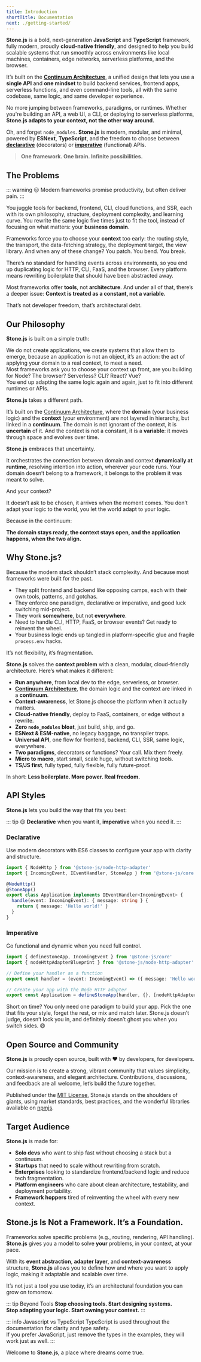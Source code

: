 ```yaml
---
title: Introduction
shortTitle: Documentation
next: ./getting-started/
---
```


**Stone.js** is a bold, next-generation **JavaScript** and **TypeScript** framework, fully modern, proudly **cloud-native friendly**, and designed to help you build scalable systems that run smoothly across environments like local machines, containers, edge networks, serverless platforms, and the browser.

It’s built on the [**Continuum Architecture**](./architecture/continuum.md), a unified design that lets you use a **single API** and **one mindset** to build backend services, frontend apps, serverless functions, and even command-line tools, all with the same codebase, same logic, and same developer experience.

No more jumping between frameworks, paradigms, or runtimes. Whether you're building an API, a web UI, a CLI, 
or deploying to serverless platforms, ****Stone.js** adapts to your context, not the other way around.**

Oh, and forget `node_modules`. **Stone.js** is modern, modular, and minimal, powered by **ESNext**, **TypeScript**, and the freedom to choose between [**declarative**](./architecture/paradigms.md#declarative-api) (decorators) or [**imperative**](./architecture/paradigms.md#imperative-api) (functional) APIs.

> **One framework. One brain. Infinite possibilities.**

## The Problems

::: warning 😔
Modern frameworks promise productivity, but often deliver pain.
:::

You juggle tools for backend, frontend, CLI, cloud functions, and SSR, each with its own philosophy, structure, deployment complexity, and learning curve. You rewrite the same logic five times just to fit the tool, instead of focusing on what matters: your **business domain**.

Frameworks force you to choose your **context** too early: the routing style, the transport, the data-fetching strategy, the deployment target, the view library. And when any of these change? You patch. You bend. You break.

There’s no standard for handling events across environments, so you end up duplicating logic for HTTP, CLI, FaaS, and the browser. Every platform means rewriting boilerplate that should have been abstracted away.

Most frameworks offer **tools**, not **architecture**.
And under all of that, there’s a deeper issue:
**Context is treated as a constant, not a variable.**

That’s not developer freedom, that’s architectural debt.

## Our Philosophy

**Stone.js** is built on a simple truth:

We do not create applications, 
we create systems that allow them to emerge,
because an application is not an object, it’s an action: the act of applying your domain to a real context, to meet a need.  
Most frameworks ask you to choose your context up front, are you building for Node? The browser? Serverless? CLI? React? Vue?  
You end up adapting the same logic again and again, just to fit into different runtimes or APIs.

**Stone.js** takes a different path.

It’s built on the [Continuum Architecture](./architecture/continuum.md), 
where the **domain** (your business logic) and the **context** (your environment) are not layered in hierarchy, but linked in a **continuum**.
The domain is not ignorant of the context, it is **uncertain** of it. 
And the context is not a constant, it is a **variable**: it moves through space and evolves over time.

**Stone.js** embraces that uncertainty.

It orchestrates the connection between domain and context **dynamically at runtime**, resolving intention into action, wherever your code runs.
Your domain doesn’t belong to a framework, it belongs to the problem it was meant to solve.

And your context?

It doesn’t ask to be chosen, it arrives when the moment comes. 
You don’t adapt your logic to the world, you let the world adapt to your logic.

Because in the continuum: 

**The domain stays ready, the context stays open, and the application happens, when the two align.**

## Why Stone.js?

Because the modern stack shouldn’t stack complexity.
And because most frameworks were built for the past.

- They split frontend and backend like opposing camps, each with their own tools, patterns, and gotchas.
- They enforce one paradigm, declarative or imperative, and good luck switching mid-project.
- They work **somewhere**, but not **everywhere**.
- Need to handle CLI, HTTP, FaaS, or browser events? Get ready to reinvent the wheel.
- Your business logic ends up tangled in platform-specific glue and fragile `process.env` hacks.

It’s not flexibility, it’s fragmentation.

**Stone.js** solves the **context problem** with a clean, modular, cloud-friendly architecture. Here’s what makes it different:

- **Run anywhere**, from local dev to the edge, serverless, or browser.
- [**Continuum Architecture**](./architecture/continuum.md), the domain logic and the context are linked in a **continuum**.
- **Context-awareness**, let Stone.js choose the platform when it actually matters.
- **Cloud-native friendly**, deploy to FaaS, containers, or edge without a rewrite.
- **Zero `node_modules` bloat**, just build, ship, and go.
- **ESNext & ESM-native**, no legacy baggage, no transpiler traps.
- **Universal API**, one flow for frontend, backend, CLI, SSR, same logic, everywhere.
- **Two paradigms**, decorators or functions? Your call. Mix them freely.
- **Micro to macro**, start small, scale huge, without switching tools.
- **TS/JS first**, fully typed, fully flexible, fully future-proof.

In short: **Less boilerplate. More power. Real freedom.**

## API Styles

**Stone.js** lets you build the way that fits you best:

::: tip 😌
**Declarative** when you want it, **imperative** when you need it.
:::

### **Declarative**

Use modern decorators with ES6 classes to configure your app with clarity and structure.

```ts
import { NodeHttp } from '@stone-js/node-http-adapter'
import { IncomingEvent, IEventHandler, StoneApp } from '@stone-js/core'

@NodeHttp()
@StoneApp()
export class Application implements IEventHandler<IncomingEvent> {
  handle(event: IncomingEvent): { message: string } {
    return { message: 'Hello world!' }
  }
}
```

### **Imperative**

Go functional and dynamic when you need full control.

```ts
import { defineStoneApp, IncomingEvent } from '@stone-js/core'
import { nodeHttpAdapterBlueprint } from '@stone-js/node-http-adapter'

// Define your handler as a function
export const handler = (event: IncomingEvent) => ({ message: 'Hello world!' })

// Create your app with the Node HTTP adapter
export const Application = defineStoneApp(handler, {}, [nodeHttpAdapterBlueprint])
```

Short on time? You only need one paradigm to build your app.
Pick the one that fits your style, forget the rest, or mix and match later.
Stone.js doesn’t judge, doesn’t lock you in, and definitely doesn’t ghost you when you switch sides. 😄

## Open Source and Community

**Stone.js** is proudly open source, built with ❤️ by developers, for developers.

Our mission is to create a strong, vibrant community that values simplicity, context-awareness, and elegant architecture. Contributions, discussions, and feedback are all welcome, let’s build the future together.

Published under the [MIT License](https://mit-license.org), Stone.js stands on the shoulders of giants, using market standards, best practices, and the wonderful libraries available on [npmjs](https://www.npmjs.com).

## Target Audience

**Stone.js** is made for:

- **Solo devs** who want to ship fast without choosing a stack but a continuum.
- **Startups** that need to scale without rewriting from scratch.
- **Enterprises** looking to standardize frontend/backend logic and reduce tech fragmentation.
- **Platform engineers** who care about clean architecture, testability, and deployment portability.
- **Framework hoppers** tired of reinventing the wheel with every new context.

## **Stone.js** Is Not a Framework. It’s a Foundation.

Frameworks solve specific problems (e.g., routing, rendering, API handling). **Stone.js** gives you a model to solve **your** problems, in your context, at your pace.

With its **event abstraction**, **adapter layer**, and **context-awareness** structure, **Stone.js** allows you to define how and where you want to apply logic, making it adaptable and scalable over time.

It’s not just a tool you use today, it’s an architectural foundation you can grow on tomorrow.

::: tip Beyond Tools
**Stop choosing tools. Start designing systems.**  
**Stop adapting your logic. Start owning your context.**
:::

::: info Javascript vs TypeScript
TypeScript is used throughout the documentation for clarity and type safety.  
If you prefer JavaScript, just remove the types in the examples, they will work just as well.
:::

Welcome to **Stone.js**, a place where dreams come true.
